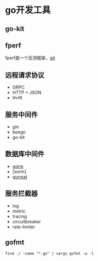 # go开发工具

## go-kit

## fperf

fperf是一个压测框架，[git](https://github.com/fperf/fperf)

## 远程请求协议

+ GRPC
+ HTTP + JSON
+ thrift

## 服务中间件

+ gin
+ beego
+ go-kit

## 数据库中间件
+ [gorm](https://github.com/go-gorm/gorm)
+ [xorm]
+ [gormat](https://github.com/airplayx/gormat)

## 服务拦截器

+ log
+ metric
+ tracing
+ circuitbreaker
+ rate-limiter

## gofmt

```
find ./ -name "*.go" | xargs gofmt -w -l
```